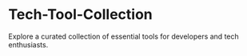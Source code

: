 # Tech-Tool-Collection
Explore a curated collection of essential tools for developers and tech enthusiasts. 
